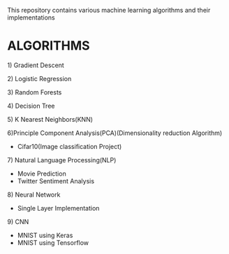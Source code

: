 This repository contains various machine learning algorithms and their implementations


<h1>ALGORITHMS</h1>
<p>1) Gradient Descent</p>
<p>2) Logistic Regression</p>
<p>3) Random Forests</p>
<p>4) Decision Tree</p>
<p>5) K Nearest Neighbors(KNN)</p>
<p>6)Principle Component Analysis(PCA)(Dimensionality reduction Algorithm)</br>
    <ul><li>Cifar10(Image classification Project)</li></ul>
</p>
<p>7) Natural Language Processing(NLP)</br>
    <ul>
        <li>Movie Prediction</li>
        <li>Twitter Sentiment Analysis</li>
    </ul>
<p>
<p>
    8) Neural Network
    <ul>
        <li>Single Layer Implementation</li>
    </ul>
</p>
 <p>
    9) CNN
    <ul>
        <li>MNIST using Keras</li>
        <li>MNIST using Tensorflow</li>
    </ul>
 </p>
        
